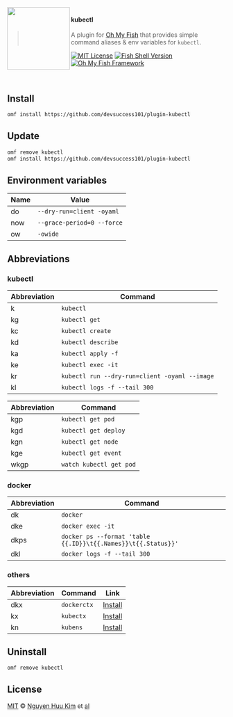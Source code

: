 <img src="https://cdn.rawgit.com/oh-my-fish/oh-my-fish/e4f1c2e0219a17e2c748b824004c8d0b38055c16/docs/logo.svg" align="left" width="144px" height="144px"/>

#### kubectl
> A plugin for [Oh My Fish][omf-link] that provides simple command aliases & env variables for `kubectl`.

[![MIT License](https://img.shields.io/badge/license-MIT-007EC7.svg?style=flat-square)](/LICENSE)
[![Fish Shell Version](https://img.shields.io/badge/fish-v3.0.0-007EC7.svg?style=flat-square)](https://fishshell.com)
[![Oh My Fish Framework](https://img.shields.io/badge/Oh%20My%20Fish-Framework-007EC7.svg?style=flat-square)](https://www.github.com/oh-my-fish/oh-my-fish)

<br/>


## Install

```bash
omf install https://github.com/devsuccess101/plugin-kubectl
```

## Update

```bash
omf remove kubectl
omf install https://github.com/devsuccess101/plugin-kubectl
```

## Environment variables

| Name | Value                      |
| ---- | -------------------------- |
| do   | `--dry-run=client -oyaml`  |
| now  | `--grace-period=0 --force` |
| ow   | `-owide`                   |

## Abbreviations

### kubectl

| Abbreviation | Command                                       |
| ------------ | --------------------------------------------- |
| k            | `kubectl`                                     |
| kg           | `kubectl get`                                 |
| kc           | `kubectl create`                              |
| kd           | `kubectl describe`                            |
| ka           | `kubectl apply -f`                            |
| ke           | `kubectl exec -it`                            |
| kr           | `kubectl run --dry-run=client -oyaml --image` |
| kl           | `kubectl logs -f --tail 300`                  |

| Abbreviation | Command                                       |
| ------------ | --------------------------------------------- |
| kgp          | `kubectl get pod`                             |
| kgd          | `kubectl get deploy`                          |
| kgn          | `kubectl get node`                            |
| kge          | `kubectl get event`                           |
| wkgp         | `watch kubectl get pod`                       |

### docker

| Abbreviation | Command                                                       |
| ------------ | ------------------------------------------------------------- |
| dk           | `docker`                                                      |
| dke          | `docker exec -it`                                             |
| dkps         | `docker ps --format 'table {{.ID}}\t{{.Names}}\t{{.Status}}'` |
| dkl          | `docker logs -f --tail 300`                                   |

### others

| Abbreviation | Command     | Link                                                  |
| ------------ | ----------- | ----------------------------------------------------- |
| dkx          | `dockerctx` | [Install](https://github.com/devsuccess101/dockerctx) |
| kx           | `kubectx`   | [Install](https://github.com/ahmetb/kubectx)          |
| kn           | `kubens`    | [Install](https://github.com/ahmetb/kubectx)          |

## Uninstall

```fish
omf remove kubectl
```

## License

[MIT][mit] © [Nguyen Huu Kim][author] et [al][contributors]


[mit]:            https://opensource.org/licenses/MIT
[author]:         https://github.com/kimyvgy
[contributors]:   https://github.com/devsuccess101/plugin-kubectl/graphs/contributors
[omf-link]:       https://www.github.com/oh-my-fish/oh-my-fish

[license-badge]:  https://img.shields.io/badge/license-MIT-007EC7.svg?style=flat-square
